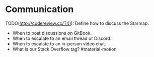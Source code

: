 # Communication

TODO(http://codereview.cc/T41): Define how to discuss the Starmap.

- When to post discussions on GitBook.
- When to escalate to an email thread or Discord.
- When to escalate to an in-person video chat.
- What is our Stack Overflow tag? #material-motion


